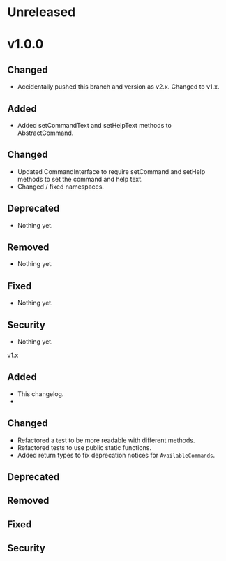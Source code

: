 # Unreleased

# v1.0.0
## Changed
- Accidentally pushed this branch and version as v2.x. Changed to v1.x.
## Added
- Added setCommandText and setHelpText methods to AbstractCommand.

## Changed
- Updated CommandInterface to require setCommand and setHelp methods to set the command and help text.
- Changed / fixed namespaces.

## Deprecated
- Nothing yet.

## Removed
- Nothing yet.
## Fixed
- Nothing yet.
## Security
- Nothing yet.

v1.x

## Added
- This changelog.
- 
## Changed
- Refactored a test to be more readable with different methods.
- Refactored tests to use public static functions.
- Added return types to fix deprecation notices for `AvailableCommands`.

## Deprecated

## Removed

## Fixed

## Security

